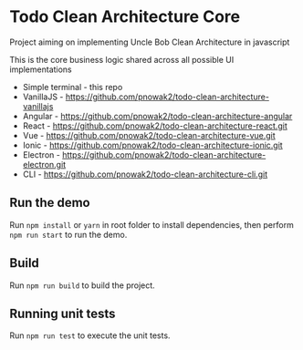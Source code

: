 # Todo Clean Architecture Core

Project aiming on implementing Uncle Bob Clean Architecture in javascript

This is the core business logic shared across all possible UI implementations

* Simple terminal - this repo
* VanillaJS - https://github.com/pnowak2/todo-clean-architecture-vanillajs
* Angular - https://github.com/pnowak2/todo-clean-architecture-angular
* React - https://github.com/pnowak2/todo-clean-architecture-react.git
* Vue - https://github.com/pnowak2/todo-clean-architecture-vue.git
* Ionic - https://github.com/pnowak2/todo-clean-architecture-ionic.git
* Electron - https://github.com/pnowak2/todo-clean-architecture-electron.git
* CLI - https://github.com/pnowak2/todo-clean-architecture-cli.git

## Run the demo

Run `npm install` or `yarn` in root folder to install dependencies, then perform `npm run start` to run the demo.

## Build

Run `npm run build` to build the project.

## Running unit tests

Run `npm run test` to execute the unit tests.

